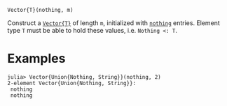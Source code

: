 ```
Vector{T}(nothing, m)
```

Construct a [`Vector{T}`](@ref) of length `m`, initialized with [`nothing`](@ref) entries. Element type `T` must be able to hold these values, i.e. `Nothing <: T`.

# Examples

```jldoctest
julia> Vector{Union{Nothing, String}}(nothing, 2)
2-element Vector{Union{Nothing, String}}:
 nothing
 nothing
```
